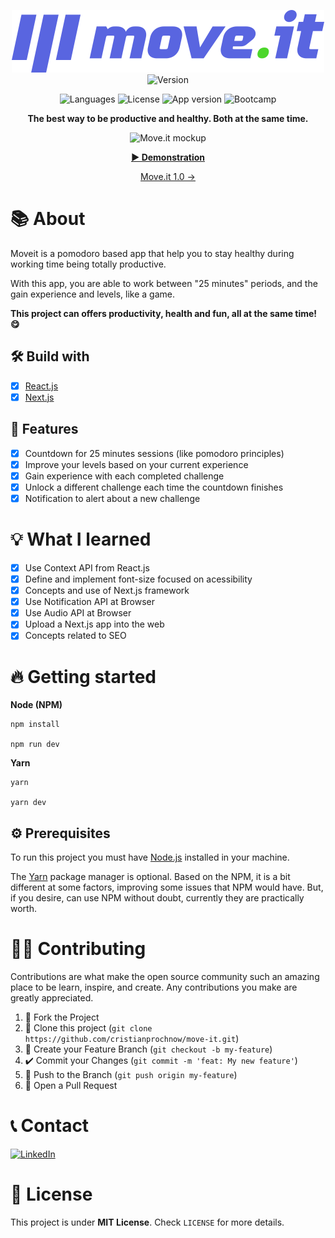 <div align="center">

  ![Move.it][logo] ![Version][version-2-shield]

  ![Languages][languages-shield]
  ![License][license-shield]
  ![App version][version-shield]
  ![Bootcamp][nlw-shield]

  **The best way to be productive and healthy. Both at the same time.**

  ![Move.it mockup][demonstration]

  **[▶ Demonstration][move-it-url]**

  [Move.it 1.0 →][version-1-repo-url]

</div>

# 📚 About
Moveit is a pomodoro based app that help you to stay healthy during working time being totally productive.

With this app, you are able to work between "25 minutes" periods, and the gain experience and levels, like a game.

**This project can offers productivity, health and fun, all at the same time! 😋**

## 🛠 Build with

- [x] [React.js][reactjs]
- [x] [Next.js][nextjs]

## 📑 Features

- [x] Countdown for 25 minutes sessions (like pomodoro principles)
- [x] Improve your levels based on your current experience
- [x] Gain experience with each completed challenge
- [x] Unlock a different challenge each time the countdown finishes
- [x] Notification to alert about a new challenge

# 💡 What I learned

- [x] Use Context API from React.js
- [x] Define and implement font-size focused on acessibility
- [x] Concepts and use of Next.js framework
- [x] Use Notification API at Browser
- [x] Use Audio API at Browser
- [x] Upload a Next.js app into the web
- [x] Concepts related to SEO

# 🔥 Getting started
**Node (NPM)**
```
npm install

npm run dev
```
**Yarn**
```
yarn

yarn dev
```

## ⚙ Prerequisites
To run this project you must have [Node.js][nodejs] installed in your machine.

The [Yarn][yarnjs] package manager is optional. Based on the NPM, it is a bit different at some factors, improving some issues that NPM would have. But, if you desire, can use NPM without doubt, currently they are practically worth.

# 🤟🏼 Contributing
Contributions are what make the open source community such an amazing place to be learn, inspire, and create. Any contributions you make are greatly appreciated.

1. 🍴 Fork the Project
2. 👯 Clone this project (`git clone https://github.com/cristianprochnow/move-it.git`)
3. 🔀 Create your Feature Branch (`git checkout -b my-feature`)
4. ✔️ Commit your Changes (`git commit -m 'feat: My new feature'`)
5. 📌 Push to the Branch (`git push origin my-feature`)
6. 🔁 Open a Pull Request

# 📞 Contact
[![LinkedIn][linkedin-shield]][linkedin-url]

# 📜 License
This project is under **MIT License**. Check `LICENSE` for more details.

[logo]: ./public/logo-full.svg
[move-it-url]: https://move-it-now-better.vercel.app/
[languages-shield]: https://shields.io/github/languages/count/cristianprochnow/move-it?style=flat&color=5965E0
[license-shield]: https://shields.io/github/license/cristianprochnow/move-it?style=flat&color=5965E0
[nlw-shield]: https://img.shields.io/static/v1?label=next%20level%20week&message=4&color=5965E0
[version-shield]: https://img.shields.io/static/v1?label=version&message=2&color=4CD62B
[reactjs]: https://reactjs.org/
[nextjs]: https://nextjs.org/
[nodejs]: https://nodejs.org/
[yarnjs]: https://yarnpkg.com/
[linkedin-shield]: https://img.shields.io/badge/-Cristian_Prochnow-black.svg?e&logo=linkedin&colorB=0077b4
[linkedin-url]: https://www.linkedin.com/in/cristianprochnow
[demonstration]: ./.github/app.gif
[version-1-repo-url]: https://github.com/cristianprochnow/move-it/tree/nextjs
[version-2-shield]: https://img.shields.io/badge/-2.0-5965E0
